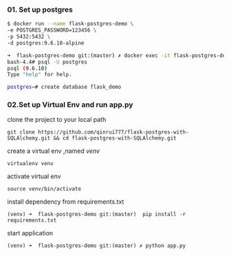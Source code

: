 ### 01. Set up postgres
```bash
$ docker run --name flask-postgres-demo \
-e POSTGRES_PASSWORD=123456 \
-p 5432:5432 \
-d postgres:9.6.10-alpine
```

```bash
➜  flask-postgres-demo git:(master) ✗ docker exec -it flask-postgres-demo bash
bash-4.4# psql -U postgres
psql (9.6.10)
Type "help" for help.

postgres=# create database flask_demo
```

###  02.Set up Virtual Env and run app.py

clone the project to your local path

`git clone https://github.com/qinrui777/flask-postgres-with-SQLAlchemy.git && cd flask-postgres-with-SQLAlchemy.git `

create a virtual env ,named *venv*  

`virtualenv venv`

activate virtual env

`source venv/bin/activate`

install dependency from requirements.txt

`(venv) ➜  flask-postgres-demo git:(master)  pip install -r requirements.txt`

start application  

`(venv) ➜  flask-postgres-demo git:(master) ✗ python app.py`

### 
